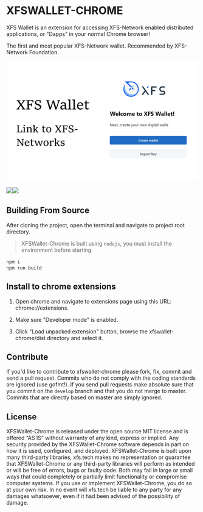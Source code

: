 # XFSWALLET-CHROME



XFS Wallet is an extension for accessing XFS-Network enabled distributed applications, or "Dapps" in your normal Chrome browser!

The first and most popular XFS-Network wallet. Recommended by XFS-Network Foundation.

<img src="./screenshot.png" width="600">



![ ](C:\Users\Administrator\AppData\Roaming\Typora\typora-user-images\image-20230422200158406.png)![](C:\Users\Administrator\AppData\Roaming\Typora\typora-user-images\image-20230422200332164.png)





## Building From Source

After cloning the project, open the terminal and navigate to project root directory.

> XFSWallet-Chrome is built using `nodejs`, you must install the environment before starting 

```
npm i
npm run build
```

## Install to chrome extensions

1. Open chrome and navigate to extensions page using this URL: chrome://extensions.

2. Make sure "Developer mode" is enabled.

3. Click "Load unpacked extension" button, browse the xfswallet-chrome/dist directory and select it.


## Contribute

If you'd like to contribute to xfswallet-chrome please fork, fix, commit and
send a pull request. Commits who do not comply with the coding standards
are ignored (use gofmt!). If you send pull requests make absolute sure that you
commit on the `develop` branch and that you do not merge to master.
Commits that are directly based on master are simply ignored.

## License

XFSWallet-Chrome is released under the open source MIT license and is offered “AS IS” without warranty of any kind, express or implied. Any security provided by the XFSWallet-Chrome software depends in part on how it is used, configured, and deployed. XFSWallet-Chrome is built upon many third-party libraries, xfs.tech makes no representation or guarantee that XFSWallet-Chrome or any third-party libraries will perform as intended or will be free of errors, bugs or faulty code. Both may fail in large or small ways that could completely or partially limit functionality or compromise computer systems. If you use or implement XFSWallet-Chrome, you do so at your own risk. In no event will xfs.tech be liable to any party for any damages whatsoever, even if it had been advised of the possibility of damage.